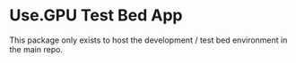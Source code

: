 # Use.GPU Test Bed App

This package only exists to host the development / test bed environment in the main repo.

